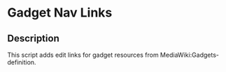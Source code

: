 # Gadget Nav Links
## Description
This script adds edit links for gadget resources from MediaWiki:Gadgets-definition.